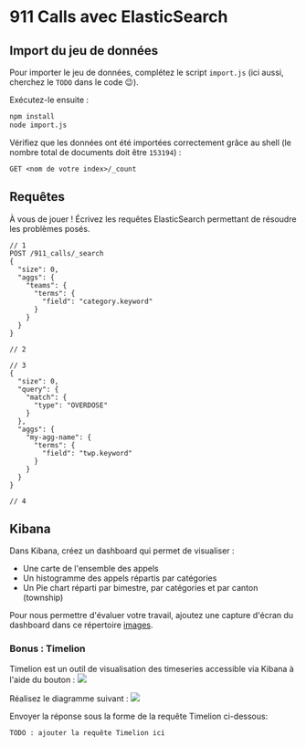 # 911 Calls avec ElasticSearch

## Import du jeu de données

Pour importer le jeu de données, complétez le script `import.js` (ici aussi, cherchez le `TODO` dans le code :wink:).

Exécutez-le ensuite :

```bash
npm install
node import.js
```

Vérifiez que les données ont été importées correctement grâce au shell (le nombre total de documents doit être `153194`) :

```
GET <nom de votre index>/_count
```

## Requêtes

À vous de jouer ! Écrivez les requêtes ElasticSearch permettant de résoudre les problèmes posés.

```
// 1
POST /911_calls/_search
{
  "size": 0,
  "aggs": {
    "teams": {
      "terms": {
        "field": "category.keyword"
      }
    }
  }
}

// 2

// 3
{
  "size": 0,
  "query": {
    "match": {
      "type": "OVERDOSE"
    }
  },
  "aggs": {
    "my-agg-name": {
      "terms": {
        "field": "twp.keyword"
      }
    }
  }
}

// 4
```

## Kibana

Dans Kibana, créez un dashboard qui permet de visualiser :

* Une carte de l'ensemble des appels
* Un histogramme des appels répartis par catégories
* Un Pie chart réparti par bimestre, par catégories et par canton (township)

Pour nous permettre d'évaluer votre travail, ajoutez une capture d'écran du dashboard dans ce répertoire [images](images).

### Bonus : Timelion
Timelion est un outil de visualisation des timeseries accessible via Kibana à l'aide du bouton : ![](images/timelion.png)

Réalisez le diagramme suivant :
![](images/timelion-chart.png)

Envoyer la réponse sous la forme de la requête Timelion ci-dessous:  

```
TODO : ajouter la requête Timelion ici
```
